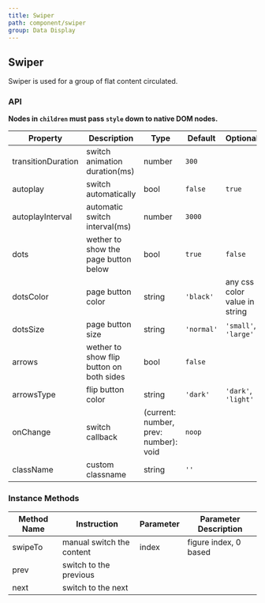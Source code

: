```yaml
---
title: Swiper
path: component/swiper
group: Data Display
---
```


## Swiper

Swiper is used for a group of flat content circulated.

### API

**Nodes in `children` must pass `style` down to native DOM nodes.**

| Property           | Description                              | Type                                  | Default    | Optional                      |
| ------------------ | ---------------------------------------- | ------------------------------------- | ---------- | ----------------------------- |
| transitionDuration | switch animation duration(ms)            | number                                | `300`      |                               |
| autoplay           | switch automatically                     | bool                                  | `false`    | `true`                        |
| autoplayInterval   | automatic switch interval(ms)            | number                                | `3000`     |                               |
| dots               | wether to show the page button below     | bool                                  | `true`     | `false`                       |
| dotsColor          | page button color                        | string                                | `'black'`  | any css color value in string |
| dotsSize           | page button size                         | string                                | `'normal'` | `'small'`, `'large'`          |
| arrows             | wether to show flip button on both sides | bool                                  | `false`    |                               |
| arrowsType         | flip button color                        | string                                | `'dark'`   | `'dark'`, `'light'`           |
| onChange           | switch callback                          | (current: number, prev: number): void | `noop`     |                               |
| className          | custom classname                         | string                                | `''`       |                               |

### Instance Methods

| Method Name | Instruction               | Parameter | Parameter Description |
| ----------- | ------------------------- | --------- | --------------------- |
| swipeTo     | manual switch the content | index     | figure index, 0 based |
| prev        | switch to the previous    |           |                       |
| next        | switch to the next        |           |                       |

<style>
.swiper-demo-container {
	display: flex;
}
.swiper-demo-simple {
	height: 150px;
	width: 300px;
	background: #FAFAFA;
	margin-right: 10px;
}
.swiper-demo-simple-h {
	text-align: center;
	font-size: 18px;
	line-height: 150px;
}
.swiper-demo-simple-text {
	margin-top: 10px;
}
.swiper-demo-btn-group {
	margin-top: 20px;
}
.no-flex {
	display: block !important;
}
</style>
